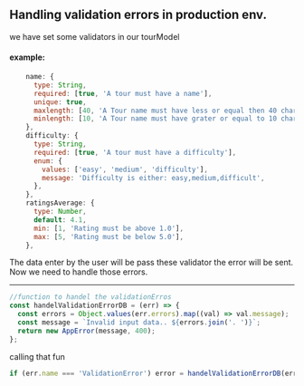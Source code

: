 ## Handling validation errors in production env.

we have set some validators in our tourModel

#### example:

```js
    name: {
      type: String,
      required: [true, 'A tour must have a name'],
      unique: true,
      maxlength: [40, 'A Tour name must have less or equal then 40 characters'],
      minlength: [10, 'A Tour name must have grater or equal to 10 characters'],
    },
    difficulty: {
      type: String,
      required: [true, 'A tour must have a difficulty'],
      enum: {
        values: ['easy', 'medium', 'difficulty'],
        message: 'Difficulty is either: easy,medium,difficult',
      },
    },
    ratingsAverage: {
      type: Number,
      default: 4.1,
      min: [1, 'Rating must be above 1.0'],
      max: [5, 'Rating must be below 5.0'],
    },

```

The data enter by the user will be pass these validator the error will be sent.
Now we need to handle those errors.

---

```js
//function to handel the validationErros
const handelValidationErrorDB = (err) => {
  const errors = Object.values(err.errors).map((val) => val.message);
  const message = `Invalid input data.. ${errors.join('. ')}`;
  return new AppError(message, 400);
};
```

calling that fun

```js
if (err.name === 'ValidationError') error = handelValidationErrorDB(error);
```
